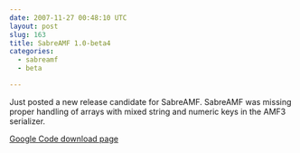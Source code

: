 ```yaml
---
date: 2007-11-27 00:48:10 UTC
layout: post
slug: 163
title: SabreAMF 1.0-beta4
categories:
  - sabreamf
  - beta

---
```

<p>Just posted a new release candidate for SabreAMF. SabreAMF was missing proper handling of arrays with mixed string and numeric keys in the AMF3 serializer.</p>

<p><a href="http://code.google.com/p/sabreamf/downloads/list">Google Code download page</a></p>